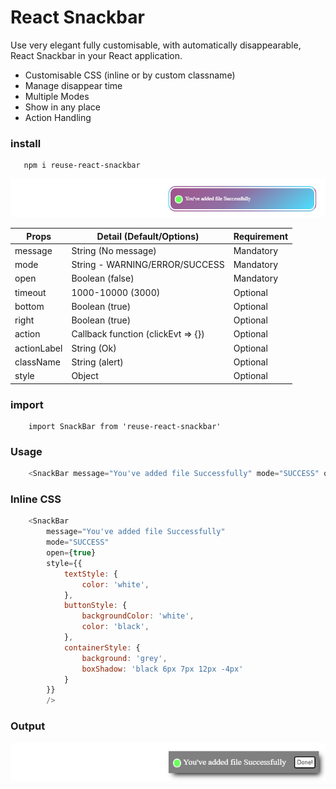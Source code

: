 # React Snackbar

Use very elegant fully customisable, with automatically disappearable, React Snackbar in your React application.

- Customisable CSS (inline or by custom classname)
- Manage disappear time
- Multiple Modes
- Show in any place
- Action Handling

### install

       npm i reuse-react-snackbar


![React-Snackbar](https://raw.githubusercontent.com/bhar4t/reuse-react-component/main/snackbar.png "React-Snackbar")


|   Props       |       Detail (Default/Options)        |     Requirement   |
|---------------|---------------------------------------|-------------------|
|   message     |   String (No message)                 |     Mandatory     |
|   mode        |   String - WARNING/ERROR/SUCCESS      |     Mandatory     |
|   open        |   Boolean (false)                     |     Mandatory     |
|   timeout     |   1000-10000 (3000)                   |     Optional      |
|   bottom      |   Boolean (true)                      |     Optional      |
|   right       |   Boolean (true)                      |     Optional      |
|   action      |   Callback function (clickEvt => {})  |     Optional      |
|   actionLabel |   String (Ok)                         |     Optional      |
|   className   |   String (alert)                      |     Optional      |
|   style       |   Object                              |     Optional      |


### import

        import SnackBar from 'reuse-react-snackbar'
    

### Usage

```js
    <SnackBar message="You've added file Successfully" mode="SUCCESS" open={true} />
```

### Inline CSS

```js
    <SnackBar
        message="You've added file Successfully"
        mode="SUCCESS"
        open={true}
        style={{
            textStyle: {
                color: 'white',
            },
            buttonStyle: {
                backgroundColor: 'white',
                color: 'black',
            },
            containerStyle: {
                background: 'grey',
                boxShadow: 'black 6px 7px 12px -4px'
            }
        }}
        />
```
### Output

![React-Snackbar-Styled](https://raw.githubusercontent.com/bhar4t/reuse-react-component/main/styled.png "React-Snackbar-Styled")

    